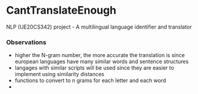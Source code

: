 # CantTranslateEnough
NLP (UE20CS342) project -  A multilingual language identifier and translator 


### Observations
- higher the N-gram number, the more accurate the translation is since european languages have many similar words and sentence structures
- langages with similar scripts will be used since they are easier to implement using similarity distances
- functions to convert to n grams for each letter and each word
- 
